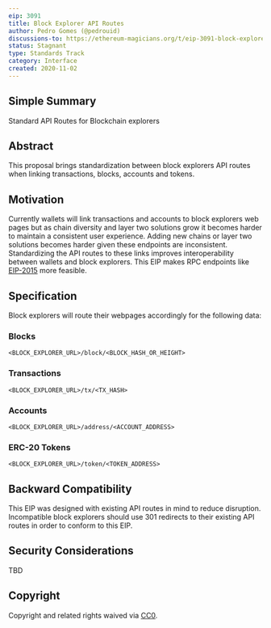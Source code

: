 ```yaml
---
eip: 3091
title: Block Explorer API Routes
author: Pedro Gomes (@pedrouid)
discussions-to: https://ethereum-magicians.org/t/eip-3091-block-explorer-api-routes/4907
status: Stagnant
type: Standards Track
category: Interface
created: 2020-11-02
---
```


## Simple Summary
Standard API Routes for Blockchain explorers

## Abstract
This proposal brings standardization between block explorers API routes when linking transactions, blocks, accounts and tokens. 

## Motivation
Currently wallets will link transactions and accounts to block explorers web pages but as chain diversity and layer two solutions grow it becomes harder to maintain a consistent user experience. Adding new chains or layer two solutions becomes harder given these endpoints are inconsistent. Standardizing the API routes to these links improves interoperability between wallets and block explorers. This EIP makes RPC endpoints like [EIP-2015](./eip-2015.md) more feasible.

## Specification
Block explorers will route their webpages accordingly for the following data:

### Blocks
`<BLOCK_EXPLORER_URL>/block/<BLOCK_HASH_OR_HEIGHT>`

### Transactions
`<BLOCK_EXPLORER_URL>/tx/<TX_HASH>`

### Accounts
`<BLOCK_EXPLORER_URL>/address/<ACCOUNT_ADDRESS>`

### ERC-20 Tokens
`<BLOCK_EXPLORER_URL>/token/<TOKEN_ADDRESS>`

## Backward Compatibility
This EIP was designed with existing API routes in mind to reduce disruption. Incompatible block explorers should use 301 redirects to their existing API routes in order to conform to this EIP.

## Security Considerations
TBD

## Copyright
Copyright and related rights waived via [CC0](../LICENSE.md).
